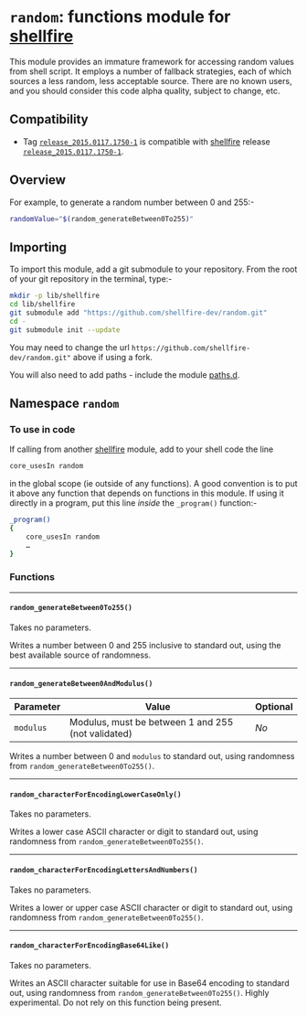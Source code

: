 # `random`: functions module for [shellfire]

This module provides an immature framework for accessing random values from shell script. It employs a number of fallback strategies, each of which sources a less random, less acceptable source. There are no known users, and you should consider this code alpha quality, subject to change, etc.

## Compatibility

* Tag [`release_2015.0117.1750-1`](https://github.com/shellfire-dev/random/releases/tag/release_2015.0117.1750-1) is compatible with [shellfire] release [`release_2015.0117.1750-1`](https://github.com/shellfire-dev/shellfire/releases/tag/release_2015.0117.1750-1).

## Overview

For example, to generate a random number between 0 and 255:-

```bash
randomValue="$(random_generateBetween0To255)"
```

## Importing

To import this module, add a git submodule to your repository. From the root of your git repository in the terminal, type:-
```bash
mkdir -p lib/shellfire
cd lib/shellfire
git submodule add "https://github.com/shellfire-dev/random.git"
cd -
git submodule init --update
```

You may need to change the url `https://github.com/shellfire-dev/random.git"` above if using a fork.

You will also need to add paths - include the module [paths.d].


## Namespace `random`

### To use in code

If calling from another [shellfire] module, add to your shell code the line
```bash
core_usesIn random
```
in the global scope (ie outside of any functions). A good convention is to put it above any function that depends on functions in this module. If using it directly in a program, put this line _inside_ the `_program()` function:-

```bash
_program()
{
	core_usesIn random
	…
}
```

### Functions

***
#### `random_generateBetween0To255()`
Takes no parameters.

Writes a number between 0 and 255 inclusive to standard out, using the best available source of randomness.

***
#### `random_generateBetween0AndModulus()`
|Parameter|Value|Optional|
|---------|-----|--------|
|`modulus`|Modulus, must be between 1 and 255 (not validated)|_No_|

Writes a number between 0 and `modulus` to standard out, using randomness from `random_generateBetween0To255()`.

***
#### `random_characterForEncodingLowerCaseOnly()`
Takes no parameters.

Writes a lower case ASCII character or digit to standard out, using randomness from `random_generateBetween0To255()`.

***
#### `random_characterForEncodingLettersAndNumbers()`
Takes no parameters.

Writes a lower or upper case ASCII character or digit to standard out, using randomness from `random_generateBetween0To255()`.

***
#### `random_characterForEncodingBase64Like()`
Takes no parameters.

Writes an ASCII character suitable for use in Base64 encoding to standard out, using randomness from `random_generateBetween0To255()`. Highly experimental. Do not rely on this function being present.






[swaddle]: https://github.com/raphaelcohn/swaddle "Swaddle homepage"
[shellfire]: https://github.com/shellfire-dev "shellfire homepage"
[core]: https://github.com/shellfire-dev/core "shellfire core module homepage"
[paths.d]: https://github.com/shellfire-dev/paths.d "paths.d shellfire module homepage"
